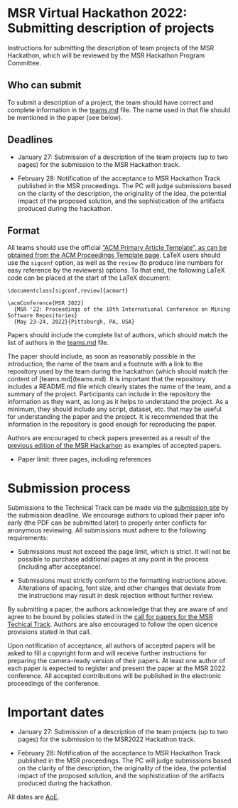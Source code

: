 # MSR Virtual Hackathon 2022: Submitting description of projects

Instructions for submitting the description of team projects
of the MSR Hackathon, which will be reviewed by the MSR Hackathon
Program Committee.

## Who can submit

To submit a description of a project, the team should have correct and complete
information in the [teams.md](teams.md) file. The name used in that file should
be mentioned in the paper (see below).

## Deadlines

* January 27: Submission of a description of the team projects (up to two pages) for the submission to the MSR Hackathon track.

* February 28: Notification of the acceptance to MSR Hackathon Track published in the MSR proceedings. The PC will judge submissions based on the clarity of the description, the originality of the idea, the potential impact of the proposed solution, and the sophistication of the artifacts produced during the hackathon.

## Format

All teams should use the official
[“ACM Primary Article Template”, as can be obtained from the ACM Proceedings Template page](https://www.acm.org/publications/proceedings-template).
LaTeX users should use the `sigconf` option, as well as the `review`
(to produce line numbers for easy reference by the reviewers) options.
To that end, the following LaTeX code can be placed at the start of the LaTeX document:

```
\documentclass[sigconf,review]{acmart}

\acmConference[MSR 2022]
  {MSR '22: Proceedings of the 19th International Conference on Mining Software Repositories}
  {May 23–24, 2022}{Pittsburgh, PA, USA}
```

Papers should include the complete list of authors, which should match the list of
authors in the [teams.md](teams.md) file.

The paper should include, as soon as reasonably possible in the introduction,
the name of the team and a footnote with a link to the repository used by the team
during the hackathon (which should match the content of [teams.md[(teams.md).
It is important that the repository includes a README.md file which clearly
states the name of the team, and a summary of the project. Participants can
include in the repository the information as they want, as long as it helps to understand
the project. As a minimum, they
should include any script, dataset, etc. that may be useful for understanding
the paper and the project. It is recommended that the information in the
repository is good enough for reproducing the paper.

Authors are encouraged to check papers presented as a result of the 
[previous edition of the MSR Hackarhon](https://2021.msrconf.org/track/hackathon?#program)
as examples of accepted papers.

* Paper limit: three pages, including references

# Submission process

Submissions to the Technical Track can be made via the 
[submission site](https://msr2022-hack.hotcrp.com) by the submission deadline.
We encourage authors to upload their paper info early (the PDF can be submitted later) 
to properly enter conflicts for anonymous reviewing.
All submissions must adhere to the following requirements:

* Submissions must not exceed the page limit, which is strict.
It will not be possible to purchase additional pages at any point in the process (including after acceptance).

* Submissions must strictly conform to the formatting instructions above.
Alterations of spacing, font size, and other changes that deviate from the instructions
may result in desk rejection without further review.

By submitting a paper, the authors acknowledge that
they are aware of and agree to be bound by policies stated in the
[call for papers for the MSR Techical Track](https://conf.researchr.org/track/msr-2022/msr-2022-technical-papers).
Authors are also encouraged to follow the open sicence provisions stated in that call.

Upon notification of acceptance, all authors of accepted papers will be asked to fill a copyright
form and will receive further instructions for preparing the camera-ready version of their papers.
At least one author of each paper is expected to register and present the paper at the MSR 2022 conference.
All accepted contributions will be published in the electronic proceedings of the conference.

# Important dates

* January 27: Submission of a description of the team projects (up to two pages) for the submission to the MSR2022 Hackathon track.

* February 28: Notification of the acceptance to MSR Hackathon Track published in the MSR proceedings. The PC will judge submissions based on the clarity of the description, the originality of the idea, the potential impact of the proposed solution, and the sophistication of the artifacts produced during the hackathon.

All dates are [AoE](https://en.wikipedia.org/wiki/Anywhere_on_Earth).

